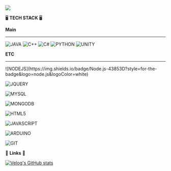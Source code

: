 <img src="https://capsule-render.vercel.app/api?type=cylinder&color=D7E5F1&height=150&section=header&text=HSO%20GITHUB&fontColor=FFFFFF&fontSize=50&animation=twinkling" />

🖥 <b>TECH STACK</b> 🖥

<b>Main</b>
<hr/>

![JAVA](https://img.shields.io/badge/Java-ED8B00?style=for-the-badge&logo=openjdk&logoColor=white) 
![C++](https://img.shields.io/badge/C%2B%2B-00599C?style=for-the-badge&logo=c%2B%2B&logoColor=white) 
![C#](https://img.shields.io/badge/C%23-239120?style=for-the-badge&logo=c-sharp&logoColor=white) 
![PYTHON](https://img.shields.io/badge/Python-14354C?style=for-the-badge&logo=python&logoColor=white) 
![UNITY](https://img.shields.io/badge/Unity-100000?style=for-the-badge&logo=unity&logoColor=white) 



<b>ETC</b>
<hr>
![NODEJS](https://img.shields.io/badge/Node.js-43853D?style=for-the-badge&logo=node.js&logoColor=white)

![JQUERY](https://img.shields.io/badge/jQuery-0769AD?style=for-the-badge&logo=jquery&logoColor=white)

![MYSQL](https://img.shields.io/badge/MySQL-00000F?style=for-the-badge&logo=mysql&logoColor=white)

![MONGODB](https://img.shields.io/badge/MongoDB-4EA94B?style=for-the-badge&logo=mongodb&logoColor=white)

![HTML5](https://img.shields.io/badge/HTML5-E34F26?style=for-the-badge&logo=html5&logoColor=white)

![JAVASCRIPT](https://img.shields.io/badge/JavaScript-F7DF1E?style=for-the-badge&logo=JavaScript&logoColor=white)

![ARDUINO](https://img.shields.io/badge/Arduino_IDE-00979D?style=for-the-badge&logo=arduino&logoColor=white)

![GIT](https://img.shields.io/badge/GIT-E44C30?style=for-the-badge&logo=git&logoColor=white)



🔗 <b>Links</b> 🔗

[![Velog's GitHub stats](https://velog-readme-stats.vercel.app/api?name=hso07202)](https://velog.io/@hso07202/posts)
